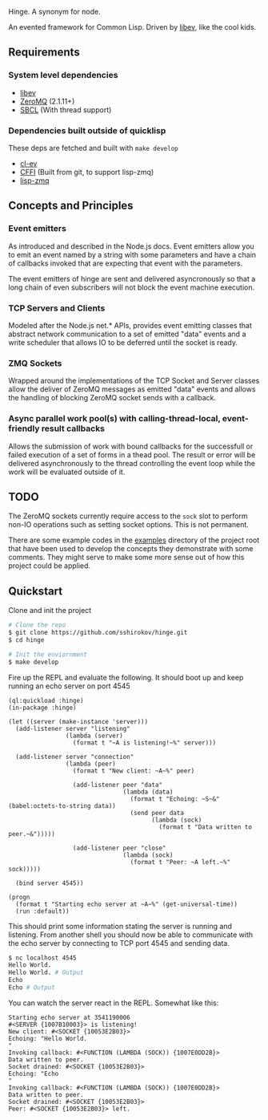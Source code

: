 Hinge. A synonym for node.

An evented framework for Common Lisp.
Driven by [libev](http://software.schmorp.de/pkg/libev.html), like the cool kids.

## Requirements

### System level dependencies

* [libev](http://software.schmorp.de/pkg/libev.html)
* [ZeroMQ](http://www.zeromq.org/) (2.1.11+)
* [SBCL](http://www.sbcl.org/) (With thread support)

### Dependencies built outside of quicklisp

These deps are fetched and built with `make develop`

* [cl-ev](https://github.com/sbryant/cl-ev)
* [CFFI](http://common-lisp.net/project/cffi/) (Built from git, to support lisp-zmq)
* [lisp-zmq](https://github.com/galdor/lisp-zmq)

## Concepts and Principles

### Event emitters

As introduced and described in the Node.js docs. Event emitters
allow you to emit an event named by a string with some parameters
and have a chain of callbacks invoked that are expecting that
event with the parameters.

The event emitters of hinge are sent and delivered asyncronously
so that a long chain of even subscribers will not block the event
machine execution.

### TCP Servers and Clients

Modeled after the Node.js net.* APIs, provides event emitting
classes that abstract network communication to a set of emitted
"data" events and a write scheduler that allows IO to be deferred
until the socket is ready.

### ZMQ Sockets

Wrapped around the implementations of the TCP Socket and Server classes
allow the deliver of ZeroMQ messages as emitted "data" events and allows
the handling of blocking ZeroMQ socket sends with a callback.

### Async parallel work pool(s) with calling-thread-local, event-friendly result callbacks

Allows the submission of work with bound callbacks for the successfull or
failed execution of a set of forms in a thead pool. The result or error
will be delivered asynchronously to the thread controlling the event loop
while the work will be evaluated outside of it.

## TODO

The ZeroMQ sockets currently require access to the `sock` slot to perform non-IO operations such
as setting socket options. This is not permanent.

There are some example codes in the [examples](https://github.com/sshirokov/hinge/tree/master/examples)
directory of the project root that have been used to develop the concepts they demonstrate with some
comments. They might serve to make some more sense out of how this project could be applied.

## Quickstart

Clone and init the project

```sh
# Clone the repo
$ git clone https://github.com/sshirokov/hinge.git
$ cd hinge

# Init the enviornment
$ make develop
```

Fire up the REPL and evaluate the following.
It should boot up and keep running an echo server on port 4545

```common-lisp
(ql:quickload :hinge)
(in-package :hinge)

(let ((server (make-instance 'server)))
  (add-listener server "listening"
                (lambda (server)
                  (format t "~A is listening!~%" server)))

  (add-listener server "connection"
                (lambda (peer)
                  (format t "New client: ~A~%" peer)

                  (add-listener peer "data"
                                (lambda (data)
                                  (format t "Echoing: ~S~&" (babel:octets-to-string data))
                                  (send peer data
                                        (lambda (sock)
                                          (format t "Data written to peer.~&")))))

                  (add-listener peer "close"
                                (lambda (sock)
                                  (format t "Peer: ~A left.~%" sock)))))

  (bind server 4545))

(progn
  (format t "Starting echo server at ~A~%" (get-universal-time))
  (run :default))
```

This should print some information stating the server is running and listening.
From another shell you should now be able to communicate with the echo server
by connecting to TCP port 4545 and sending data.

```sh
$ nc localhost 4545
Hello World.
Hello World. # Output
Echo
Echo # Output
```

You can watch the server react in the REPL. Somewhat like this:

```
Starting echo server at 3541190006
#<SERVER {1007B10003}> is listening!
New client: #<SOCKET {10053E2B03}>
Echoing: "Hello World.
"
Invoking callback: #<FUNCTION (LAMBDA (SOCK)) {1007E0DD2B}>
Data written to peer.
Socket drained: #<SOCKET {10053E2B03}>
Echoing: "Echo
"
Invoking callback: #<FUNCTION (LAMBDA (SOCK)) {1007E0DD2B}>
Data written to peer.
Socket drained: #<SOCKET {10053E2B03}>
Peer: #<SOCKET {10053E2B03}> left.
```